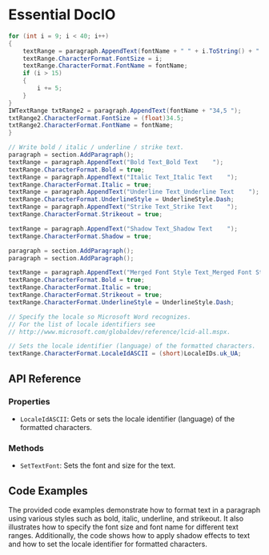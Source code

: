 <!--
source: image
domain: syncfusion-sdk
task: pdf-ocr-to-markdown
language: en
source_filename: page_210.jpeg
document_name: DocIo
page_number: 210
page_id: DocIo#page_210
product: Syncfusion Winforms
version: 11.4.0.26
timestamp: 2025-08-09T04:41:18Z
fidelity: lossless
-->

# Essential DocIO

```csharp
for (int i = 9; i < 40; i++)
{
    textRange = paragraph.AppendText(fontName + " " + i.ToString() + " ");
    textRange.CharacterFormat.FontSize = i;
    textRange.CharacterFormat.FontName = fontName;
    if (i > 15)
    {
        i += 5;
    }
}
IWTextRange txtRange2 = paragraph.AppendText(fontName + "34,5 ");
txtRange2.CharacterFormat.FontSize = (float)34.5;
txtRange2.CharacterFormat.FontName = fontName;
}

// Write bold / italic / underline / strike text.
paragraph = section.AddParagraph();
textRange = paragraph.AppendText("Bold Text_Bold Text    ");
textRange.CharacterFormat.Bold = true;
textRange = paragraph.AppendText("Italic Text_Italic Text    ");
textRange.CharacterFormat.Italic = true;
textRange = paragraph.AppendText("Underline Text_Underline Text    ");
textRange.CharacterFormat.UnderlineStyle = UnderlineStyle.Dash;
textRange = paragraph.AppendText("Strike Text_Strike Text    ");
textRange.CharacterFormat.Strikeout = true;

textRange = paragraph.AppendText("Shadow Text_Shadow Text    ");
textRange.CharacterFormat.Shadow = true;

paragraph = section.AddParagraph();
paragraph = section.AddParagraph();

textRange = paragraph.AppendText("Merged Font Style Text_Merged Font Style Text");
textRange.CharacterFormat.Bold = true;
textRange.CharacterFormat.Italic = true;
textRange.CharacterFormat.Strikeout = true;
textRange.CharacterFormat.UnderlineStyle = UnderlineStyle.Dash;

// Specify the locale so Microsoft Word recognizes.
// For the list of locale identifiers see
// http://www.microsoft.com/globaldev/reference/lcid-all.mspx.

// Sets the locale identifier (language) of the formatted characters.
textRange.CharacterFormat.LocaleIdASCII = (short)LocaleIDs.uk_UA;
```

## API Reference

### Properties
- `LocaleIdASCII`: Gets or sets the locale identifier (language) of the formatted characters.

### Methods
- `SetTextFont`: Sets the font and size for the text.

## Code Examples

The provided code examples demonstrate how to format text in a paragraph using various styles such as bold, italic, underline, and strikeout. It also illustrates how to specify the font size and font name for different text ranges. Additionally, the code shows how to apply shadow effects to text and how to set the locale identifier for formatted characters.

<!-- tags: [DocIO, text formatting, WinForms, rich text, document processing, version: 11.4.0.26] keywords: [bold, italic, underline, strikeout, font size, font name, shadow, locale identifier, text formatting, rich text, document processing] -->